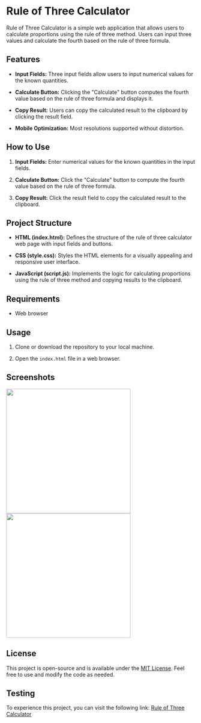 # Rule of Three Calculator

Rule of Three Calculator is a simple web application that allows users to calculate proportions using the rule of three method. Users can input three values and calculate the fourth based on the rule of three formula.

## Features

- **Input Fields:** Three input fields allow users to input numerical values for the known quantities.
  
- **Calculate Button:** Clicking the "Calculate" button computes the fourth value based on the rule of three formula and displays it.

- **Copy Result:** Users can copy the calculated result to the clipboard by clicking the result field.

- **Mobile Optimization:** Most resolutions supported without distortion.

## How to Use

1. **Input Fields:** Enter numerical values for the known quantities in the input fields.
   
2. **Calculate Button:** Click the "Calculate" button to compute the fourth value based on the rule of three formula.
   
3. **Copy Result:** Click the result field to copy the calculated result to the clipboard.

## Project Structure

- **HTML (index.html):** Defines the structure of the rule of three calculator web page with input fields and buttons.
  
- **CSS (style.css):** Styles the HTML elements for a visually appealing and responsive user interface.
  
- **JavaScript (script.js):** Implements the logic for calculating proportions using the rule of three method and copying results to the clipboard.

## Requirements

- Web browser

## Usage

1. Clone or download the repository to your local machine.
  
2. Open the `index.html` file in a web browser.

## Screenshots

<img src="assets/images/screenshot_desktop.png" height="331"/>
<img src="assets/images/screenshot_mobile.png" height="331"/>

## License

This project is open-source and is available under the [MIT License](LICENSE). Feel free to use and modify the code as needed.

## Testing

To experience this project, you can visit the following link: [Rule of Three Calculator](https://bbatistadaniel.github.io/RuleOfThreeCalculator/)

